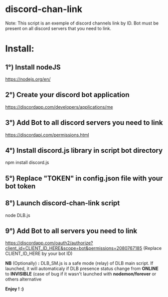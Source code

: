 # discord-chan-link

Note:
This script is an exemple of discord channels link by ID.
Bot must be present on all discord servers that you need to link.

# Install:

## 1°) Install nodeJS
https://nodejs.org/en/

## 2°) Create your discord bot application
https://discordapp.com/developers/applications/me

## 3°) Add Bot to all discord servers you need to link
https://discordapi.com/permissions.html

## 4°) Install discord.js library in script bot directory
npm install discord.js

## 5°) Replace "TOKEN" in config.json file with your bot token

## 8°) Launch discord-chan-link script
node DLB.js

## 9°) Add Bot to all servers you need to link
https://discordapp.com/oauth2/authorize?client_id=CLIENT_ID_HERE&scope=bot&permissions=2080767185
(Replace CLIENT_ID_HERE by your bot ID)

**NB** (Optionally) **:** DLB_SM.js is a safe mode (relay) of DLB main script.
If launched, it will automaticaly if DLB presence status change
from **ONLINE** to **INVISIBLE**
(case of bug if it wasn't launched with **nodemon/forever** or others alternative

**Enjoy ! :)**


